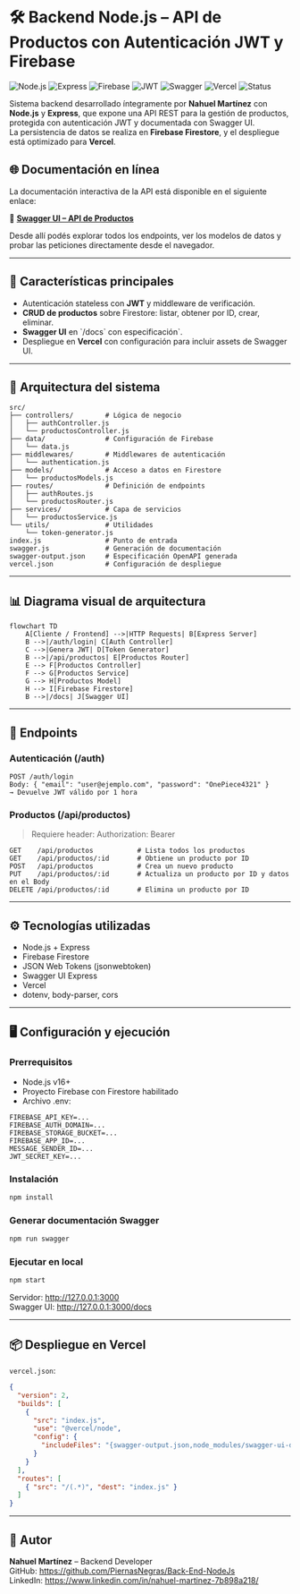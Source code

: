 # 🛠 Backend Node.js – API de Productos con Autenticación JWT y Firebase

![Node.js](https://img.shields.io/badge/Node.js-18.x-green?logo=node.js)
![Express](https://img.shields.io/badge/Express.js-5.x-lightgrey?logo=express)
![Firebase](https://img.shields.io/badge/Firebase-Firestore-orange?logo=firebase)
![JWT](https://img.shields.io/badge/JWT-Auth-blue?logo=jsonwebtokens)
![Swagger](https://img.shields.io/badge/Swagger-UI-brightgreen?logo=swagger)
![Vercel](https://img.shields.io/badge/Deployed%20on-Vercel-black?logo=vercel)
![Status](https://img.shields.io/badge/Status-Activo-success)

Sistema backend desarrollado íntegramente por **Nahuel Martínez** con **Node.js** y **Express**, que expone una API REST para la gestión de productos, protegida con autenticación JWT y documentada con Swagger UI.  
La persistencia de datos se realiza en **Firebase Firestore**, y el despliegue está optimizado para **Vercel**.


## 🌐 Documentación en línea

La documentación interactiva de la API está disponible en el siguiente enlace:

🔗 **[Swagger UI – API de Productos](https://back-end-node-js.vercel.app/docs/)**

Desde allí podés explorar todos los endpoints, ver los modelos de datos y probar las peticiones directamente desde el navegador.

---

## 🚀 Características principales

- Autenticación stateless con **JWT** y middleware de verificación.
- **CRUD de productos** sobre Firestore: listar, obtener por ID, crear, eliminar.
- **Swagger UI** en \`/docs\` con especificación`.
- Despliegue en **Vercel** con configuración para incluir assets de Swagger UI.

---

## 📂 Arquitectura del sistema

```plaintext
src/
├── controllers/        # Lógica de negocio
│   ├── authController.js
│   └── productosController.js
├── data/               # Configuración de Firebase
│   └── data.js
├── middlewares/        # Middlewares de autenticación
│   └── authentication.js
├── models/             # Acceso a datos en Firestore
│   └── productosModels.js
├── routes/             # Definición de endpoints
│   ├── authRoutes.js
│   └── productosRouter.js
├── services/           # Capa de servicios
│   └── productosService.js
└── utils/              # Utilidades
    └── token-generator.js
index.js                # Punto de entrada
swagger.js              # Generación de documentación
swagger-output.json     # Especificación OpenAPI generada
vercel.json             # Configuración de despliegue
```

---

## 📊 Diagrama visual de arquitectura

```mermaid
flowchart TD
    A[Cliente / Frontend] -->|HTTP Requests| B[Express Server]
    B -->|/auth/login| C[Auth Controller]
    C -->|Genera JWT| D[Token Generator]
    B -->|/api/productos| E[Productos Router]
    E --> F[Productos Controller]
    F --> G[Productos Service]
    G --> H[Productos Model]
    H --> I[Firebase Firestore]
    B -->|/docs| J[Swagger UI]
```

---

## 🔗 Endpoints

### Autenticación (/auth)
```
POST /auth/login
Body: { "email": "user@ejemplo.com", "password": "OnePiece4321" }
→ Devuelve JWT válido por 1 hora
```

### Productos (/api/productos)
> Requiere header: Authorization: Bearer <token>

```
GET    /api/productos           # Lista todos los productos
GET    /api/productos/:id       # Obtiene un producto por ID
POST   /api/productos           # Crea un nuevo producto
PUT    /api/productos/:id       # Actualiza un producto por ID y datos en el Body
DELETE /api/productos/:id       # Elimina un producto por ID
```

---

## ⚙️ Tecnologías utilizadas

- Node.js + Express
- Firebase Firestore
- JSON Web Tokens (jsonwebtoken)
- Swagger UI Express
- Vercel
- dotenv, body-parser, cors

---

## 🖥 Configuración y ejecución

### Prerrequisitos
- Node.js v16+
- Proyecto Firebase con Firestore habilitado
- Archivo .env:
```
FIREBASE_API_KEY=...
FIREBASE_AUTH_DOMAIN=...
FIREBASE_STORAGE_BUCKET=...
FIREBASE_APP_ID=...
MESSAGE_SENDER_ID=...
JWT_SECRET_KEY=...
```

### Instalación
```bash
npm install
```

### Generar documentación Swagger
```bash
npm run swagger
```

### Ejecutar en local
```bash
npm start
```
Servidor: http://127.0.0.1:3000  
Swagger UI: http://127.0.0.1:3000/docs

---

## 📦 Despliegue en Vercel

`vercel.json`:
```json
{
  "version": 2,
  "builds": [
    {
      "src": "index.js",
      "use": "@vercel/node",
      "config": {
        "includeFiles": "{swagger-output.json,node_modules/swagger-ui-dist/**}"
      }
    }
  ],
  "routes": [
    { "src": "/(.*)", "dest": "index.js" }
  ]
}
```

---

## 👤 Autor

**Nahuel Martínez** – Backend Developer  
GitHub: https://github.com/PiernasNegras/Back-End-NodeJs  
LinkedIn: https://www.linkedin.com/in/nahuel-martinez-7b898a218/